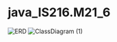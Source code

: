 # java_IS216.M21_6
![ERD](https://user-images.githubusercontent.com/87002579/166114319-09a2be7f-3445-4c62-be98-c3a216877fd7.jpg)
![ClassDiagram (1)](https://user-images.githubusercontent.com/87002579/166114659-91d405d7-0ae4-42e5-bd26-3182ae8f200d.jpeg)
